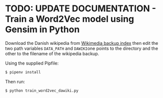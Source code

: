 # TODO: UPDATE DOCUMENTATION - Train a Word2Vec model using Gensim in Python

Download the Danish wikipedia from [Wikimedia backup
index](https://dumps.wikimedia.org/backup-index.html) then edit the
two path variables `DATA_PATH` and `DAWIKI`one points to the directory
and the other to the filename of the wikipedia backup.

Using the supplied Pipfile:

```sh
$ pipenv install
```

Then run:

```sh
$ python train_word2vec_dawiki.py
```
